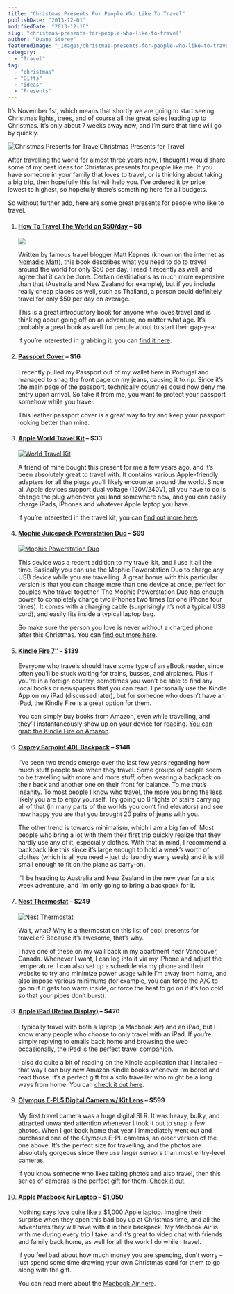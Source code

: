 ```yaml
---
title: "Christmas Presents For People Who Like To Travel"
publishDate: "2013-12-01"
modifiedDate: "2013-12-16"
slug: "christmas-presents-for-people-who-like-to-travel"
author: "Duane Storey"
featuredImage: "_images/christmas-presents-for-people-who-like-to-travel-featured.jpg"
category:
  - "Travel"
tag:
  - "christmas"
  - "Gifts"
  - "ideas"
  - "Presents"
---
```


It’s November 1st, which means that shortly we are going to start seeing Christmas lights, trees, and of course all the great sales leading up to Christmas. It’s only about 7 weeks away now, and I’m sure that time will go by quickly.

![Christmas Presents for Travel](_images/christmas-presents-for-people-who-like-to-travel-1.jpg)Christmas Presents for Travel



After travelling the world for almost three years now, I thought I would share some of my best ideas for Christmas presents for people like me. If you have someone in your family that loves to travel, or is thinking about taking a big trip, then hopefully this list will help you. I’ve ordered it by price, lowest to highest, so hopefully there’s something here for all budgets.

So without further ado, here are some great presents for people who like to travel.

1. #### [How To Travel The World on $50/day](http://amzn.to/16RpOEY) – $8
    
    [![](_images/christmas-presents-for-people-who-like-to-travel-2.jpg)](http://amzn.to/16RpOEY)
    
    Written by famous travel blogger Matt Kepnes (known on the internet as [Nomadic Matt](http://nomadicmatt.com)), this book describes what you need to do to travel around the world for only $50 per day. I read it recently as well, and agree that it can be done. Certain destinations as much more expensive than that (Australia and New Zealand for example), but if you include really cheap places as well, such as Thailand, a person could definitely travel for only $50 per day on average.
    
    This is a great introductory book for anyone who loves travel and is thinking about going off on an adventure, no matter what age. It’s probably a great book as well for people about to start their gap-year.
    
    If you’re interested in grabbing it, you can [find it here](http://amzn.to/16RpOEY).
2. #### [Passport Cover](http://amzn.to/1aMm4BZ) – $16
    
    I recently pulled my Passport out of my wallet here in Portugal and managed to snag the front page on my jeans, causing it to rip. Since it’s the main page of the passport, technically countries could now deny me entry upon arrival. So take it from me, you want to protect your passport somehow while you travel.
    
    This leather passport cover is a great way to try and keep your passport looking better than mine.
3. #### [Apple World Travel Kit](http://amzn.to/1cGLO77) – $33
    
    [![World Travel Kit](_images/christmas-presents-for-people-who-like-to-travel-3.jpg)](http://amzn.to/1cGLO77)
    
    A friend of mine bought this present for me a few years ago, and it’s been absolutely great to travel with. It contains various Apple-friendly adapters for all the plugs you’ll likely encounter around the world. Since all Apple devices support dual voltage (120V/240V), all you have to do is change the plug whenever you land somewhere new, and you can easily charge iPads, iPhones and whatever Apple laptop you have.
    
    If you’re interested in the travel kit, you can [find out more here](http://amzn.to/16RpOEY).
4. #### [Mophie Juicepack Powerstation Duo](http://amzn.to/1cGLO77) – $99
    
    [![Mophie Powerstation Duo](_images/christmas-presents-for-people-who-like-to-travel-4.jpg)](http://amzn.to/1ctMh9u)
    
    This device was a recent addition to my travel kit, and I use it all the time. Basically you can use the Mophie Powerstation Duo to charge any USB device while you are travelling. A great bonus with this particular version is that you can charge more than one device at once, perfect for couples who travel together. The Mophie Powerstation Duo has enough power to completely charge two iPhones two times (or one iPhone four times). It comes with a charging cable (surprisingly it’s not a typical USB cord), and easily fits inside a typical laptop bag.
    
    So make sure the person you love is never without a charged phone after this Christmas. You can [find out more here](http://amzn.to/1ctMh9u).
5. #### [Kindle Fire 7″](http://amzn.to/1h5s8gh) – $139
    
    Everyone who travels should have some type of an eBook reader, since often you’ll be stuck waiting for trains, busses, and airplanes. Plus if you’re in a foreign country, sometimes you won’t be able to find any local books or newspapers that you can read. I personally use the Kindle App on my iPad (discussed later), but for someone who doesn’t have an iPad, the Kindle Fire is a great option for them.
    
    You can simply buy books from Amazon, even while travelling, and they’ll instantaneously show up on your device for reading. [You can grab the Kindle Fire on Amazon](http://amzn.to/1h5s8gh).
6. #### [Osprey Farpoint 40L Backpack](http://amzn.to/1dxhkTf) – $148
    
    I’ve seen two trends emerge over the last few years regarding how much stuff people take when they travel. Some groups of people seem to be travelling with more and more stuff, often wearing a backpack on their back and another one on their front for balance. To me that’s insanity. To most people I know who travel, the more you bring the less likely you are to enjoy yourself. Try going up 8 flights of stairs carrying all of that (in many parts of the worlds you don’t find elevators) and see how happy you are that you brought 20 pairs of jeans with you.
    
    The other trend is towards minimalism, which I am a big fan of. Most people who bring a lot with them their first trip quickly realize that they hardly use any of it, especially clothes. With that in mind, I recommend a backpack like this since it’s large enough to hold a week’s worth of clothes (which is all you need – just do laundry every week) and it is still small enough to fit on the plane as carry-on.
    
    I’ll be heading to Australia and New Zealand in the new year for a six week adventure, and I’m only going to bring a backpack for it.
7. #### [Nest Thermostat](http://amzn.to/1dXkFh7) – $249
    
    [![Nest Thermostat](_images/christmas-presents-for-people-who-like-to-travel-5.jpg)](http://amzn.to/1dXkFh7)
    
    Wait, what? Why is a thermostat on this list of cool presents for traveller? Because it’s awesome, that’s why.
    
    I have one of these on my wall back in my apartment near Vancouver, Canada. Whenever I want, I can log into it via my iPhone and adjust the temperature. I can also set up a schedule via my phone and their website to try and minimize power usage while I’m away from home, and also impose various minimums (for example, you can force the A/C to go on if it gets too warm inside, or force the heat to go on if it’s too cold so that your pipes don’t burst).
8. #### [Apple iPad (Retina Display)](http://amzn.to/1izYISU) – $470
    
    I typically travel with both a laptop (a Macbook Air) and an iPad, but I know many people who choose to only travel with an iPad. If you’re simply replying to emails back home and browsing the web occasionally, the iPad is the perfect travel companion.
    
    I also do quite a bit of reading on the Kindle application that I installed – that way I can buy new Amazon Kindle books whenever I’m bored and read those. It’s a perfect gift for a solo traveller who might be a long ways from home. You can [check it out here](http://amzn.to/1izYISU).
9. #### [Olympus E-PL5 Digital Camera w/ Kit Lens](http://amzn.to/1aO8rnR) – $599
    
    My first travel camera was a huge digital SLR. It was heavy, bulky, and attracted unwanted attention whenever I took it out to snap a few photos. When I got back home that year I immediately went out and purchased one of the Olympus E-PL cameras, an older version of the one above. It’s the perfect size for travelling, and the photos are absolutely gorgeous since they use larger sensors than most entry-level cameras.
    
    If you know someone who likes taking photos and also travel, then this series of cameras is the perfect gift for them. [Check it out](http://amzn.to/1aO8rnR).
10. #### [Apple Macbook Air Laptop](http://amzn.to/1h5rnnl) – $1,050
    
    Nothing says love quite like a $1,000 Apple laptop. Imagine their surprise when they open this bad boy up at Christmas time, and all the adventures they will have with it in their backpack. My Macbook Air is with me during every trip I take, and it’s great to video chat with friends and family back home, as well for all the work I do while I travel.
    
    If you feel bad about how much money you are spending, don’t worry – just spend some time drawing your own Christmas card for them to go along with the gift.
    
    You can read more about the [Macbook Air here](http://amzn.to/1h5rnnl).